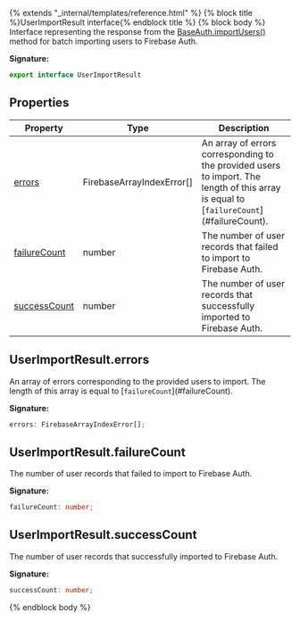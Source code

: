{% extends "_internal/templates/reference.html" %}
{% block title %}UserImportResult interface{% endblock title %}
{% block body %}
Interface representing the response from the [BaseAuth.importUsers()](./firebase-admin.auth.baseauth.md#baseauthimportusers) method for batch importing users to Firebase Auth.

<b>Signature:</b>

```typescript
export interface UserImportResult 
```

## Properties

|  Property | Type | Description |
|  --- | --- | --- |
|  [errors](./firebase-admin.auth.userimportresult.md#userimportresulterrors) | FirebaseArrayIndexError\[\] | An array of errors corresponding to the provided users to import. The length of this array is equal to \[<code>failureCount</code>\](\#failureCount). |
|  [failureCount](./firebase-admin.auth.userimportresult.md#userimportresultfailurecount) | number | The number of user records that failed to import to Firebase Auth. |
|  [successCount](./firebase-admin.auth.userimportresult.md#userimportresultsuccesscount) | number | The number of user records that successfully imported to Firebase Auth. |

## UserImportResult.errors

An array of errors corresponding to the provided users to import. The length of this array is equal to \[`failureCount`<!-- -->\](\#failureCount).

<b>Signature:</b>

```typescript
errors: FirebaseArrayIndexError[];
```

## UserImportResult.failureCount

The number of user records that failed to import to Firebase Auth.

<b>Signature:</b>

```typescript
failureCount: number;
```

## UserImportResult.successCount

The number of user records that successfully imported to Firebase Auth.

<b>Signature:</b>

```typescript
successCount: number;
```
{% endblock body %}
